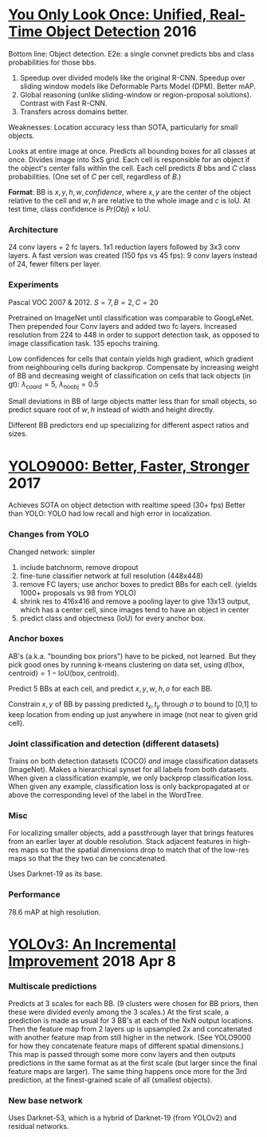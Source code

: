 
# [You Only Look Once: Unified, Real-Time Object Detection](https://www.cv-foundation.org/openaccess/content_cvpr_2016/papers/Redmon_You_Only_Look_CVPR_2016_paper.pdf) 2016
Bottom line: Object detection. E2e: a single convnet predicts bbs and class probabilities for those bbs.
1. Speedup over divided models like the original R-CNN. Speedup over sliding window models like Deformable Parts Model (DPM). Better mAP.
2. Global reasoning (unlike sliding-window or region-proposal solutions). Contrast with Fast R-CNN.
3. Transfers across domains better.

Weaknesses: Location accuracy less than SOTA, particularly for small objects.

Looks at entire image at once.
Predicts all bounding boxes for all classes at once.
Divides image into SxS grid. Each cell is responsible for an object if the object's center falls within the cell. Each cell predicts $B$ bbs and $C$ class probabilities. (One set of $C$ per cell, regardless of $B$.)

**Format**: BB is $x,y,h,w,confidence$, where $x,y$ are the center of the object relative to the cell and $w,h$ are relative to the whole image and $c$ is IoU.
At test time, class confidence is $Pr(Obj) \times \text{IoU}$.

### Architecture
24 conv layers + 2 fc layers. 1x1 reduction layers followed by 3x3 conv layers.
A fast version was created (150 fps vs 45 fps): 9 conv layers instead of 24, fewer filters per layer.

### Experiments
Pascal VOC 2007 & 2012. $S=7, B=2, C=20$

Pretrained on ImageNet until classification was comparable to GoogLeNet.
Then prepended four Conv layers and added two fc layers. Increased resolution from 224 to 448 in order to support detection task, as opposed to image classification task.
135 epochs training.

Low confidences for cells that contain yields high gradient, which gradient from neighbouring cells during backprop. Compensate by increasing weight of BB and decreasing weight of classification on cells that lack objects (in gt): $\lambda_{\text{coord}}=5$, $\lambda_{\text{noobj}}=0.5$

Small deviations in BB of large objects matter less than for small objects, so predict square root of $w,h$ instead of width and height directly.

Different BB predictors end up specializing for different aspect ratios and sizes.

# [YOLO9000: Better, Faster, Stronger](http://openaccess.thecvf.com/content_cvpr_2017/papers/Redmon_YOLO9000_Better_Faster_CVPR_2017_paper.pdf) 2017

Achieves SOTA on object detection with realtime speed (30+ fps)
Better than YOLO: YOLO had low recall and high error in localization.

### Changes from YOLO
Changed network: simpler
1. include batchnorm, remove dropout
2. fine-tune classifier network at full resolution (448x448)
3. remove FC layers; use anchor boxes to predict BBs for each cell. (yields 1000+ proposals vs 98 from YOLO)
4. shrink res to 416x416 and remove a pooling layer to give 13x13 output, which has a center cell, since images tend to have an object in center
5. predict class and objectness (IoU) for every anchor box.

### Anchor boxes
AB's (a.k.a. "bounding box priors") have to be picked, not learned. But they pick good ones by running k-means clustering on data set, using $d(\text{box},\text{centroid}) = 1 - \text{IoU}(\text{box},\text{centroid})$.

Predict 5 BBs at each cell, and predict $x,y,w,h,o$ for each BB.

Constrain $x,y$ of BB by passing predicted $t_x,t_y$ through $\sigma$ to bound to [0,1] to keep location from ending up just anywhere in image (not near to given grid cell).

### Joint classification and detection (different datasets)

Trains on both detection datasets (COCO) *and* image classification datasets (ImageNet). Makes a hierarchical synset for all labels from both datasets. When given a classification example, we only backprop classification loss. When given any example, classification loss is only backpropagated at or above the corresponding level of the label in the WordTree.

### Misc

For localizing smaller objects, add a passthrough layer that brings features from an earlier layer at double resolution. Stack adjacent features in high-res maps so that the spatial dimensions drop to match that of the low-res maps so that the they two can be concatenated.

Uses Darknet-19 as its base.

### Performance
78.6 mAP at high resolution.

# [YOLOv3: An Incremental Improvement](https://pjreddie.com/media/files/papers/YOLOv3.pdf) 2018 Apr 8


### Multiscale predictions
Predicts at 3 scales for each BB. (9 clusters were chosen for BB priors, then these were divided evenly among the 3 scales.)
At the first scale, a prediction is made as usual for 3 BB's at each of the NxN output locations.
Then the feature map from 2 layers up is upsampled 2x and concatenated with another feature map from still higher in the network. (See YOLO9000 for how they concatenate feature maps of different spatial dimensions.) This map is passed through some more conv layers and then outputs predictions in the same format as at the first scale (but larger since the final feature maps are larger).
The same thing happens once more for the 3rd prediction, at the finest-grained scale of all (smallest objects).

### New base network
Uses Darknet-53, which is a hybrid of Darknet-19 (from YOLOv2) and residual networks.
<!--stackedit_data:
eyJoaXN0b3J5IjpbNDU2NjQxMDQ4LDcwNzQxMDg0MCwxNTY1Nj
I3NjQyLC0xOTU2NTE5MDA4XX0=
-->
